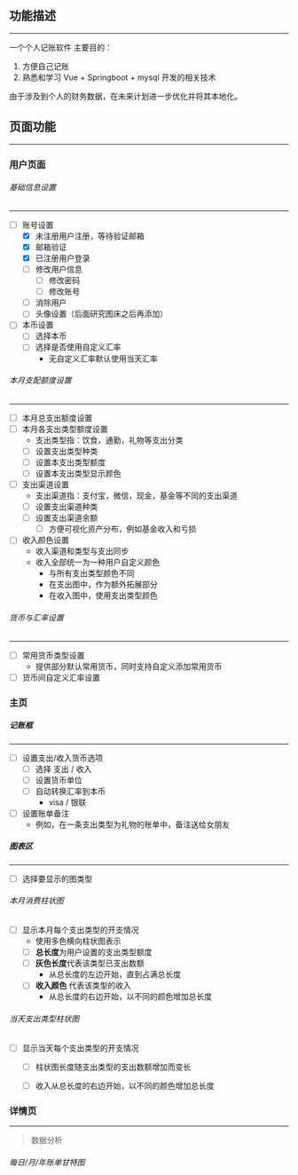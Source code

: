 
## 功能描述
---
一个个人记账软件
主要目的：
1. 方便自己记账
2. 熟悉和学习 Vue + Springboot + mysql 开发的相关技术

由于涉及到个人的财务数据，在未来计划进一步优化并将其本地化。
## 页面功能
---
### 用户页面

###### 基础信息设置
---
- [ ] 账号设置
	- [x] 未注册用户注册，等待验证邮箱
	- [x] 邮箱验证
	- [x] 已注册用户登录
	- [ ] 修改用户信息
		- [ ] 修改密码
		- [ ] 修改账号
	- [ ] 消除用户
	- [ ] 头像设置（后面研究图床之后再添加）
- [ ] 本币设置
	- [ ] 选择本币
	- [ ] 选择是否使用自定义汇率
		- 无自定义汇率默认使用当天汇率

###### 本月支配额度设置
---
- [ ] 本月总支出额度设置
- [ ] 本月各支出类型额度设置
	- 支出类型指：饮食，通勤，礼物等支出分类
	- [ ] 设置支出类型种类
	- [ ] 设置本支出类型额度
	- [ ] 设置本支出类型显示颜色
- [ ] 支出渠道设置
	- 支出渠道指：支付宝，微信，现金，基金等不同的支出渠道
	- [ ] 设置支出渠道种类
	- [ ] 设置支出渠道余额
		- [ ] 方便可视化资产分布，例如基金收入和亏损
- [ ] 收入颜色设置
	- 收入渠道和类型与支出同步
	- 收入全部统一为一种用户自定义颜色
		- 与所有支出类型颜色不同
		- 在支出图中，作为额外拓展部分
		- 在收入图中，使用支出类型颜色

###### 货币与汇率设置
---
- [ ] 常用货币类型设置
	- 提供部分默认常用货币，同时支持自定义添加常用货币
- [ ] 货币间自定义汇率设置

### 主页

##### 记账框
---
- [ ] 设置支出/收入货币选项
	- [ ] 选择 支出 / 收入
	- [ ] 设置货币单位
	- [ ] 自动转换汇率到本币
		- visa / 银联
- [ ] 设置账单备注
	- 例如，在一条支出类型为礼物的账单中，备注送给女朋友

##### 图表区
---
 - [ ]  选择要显示的图类型

###### 本月消费柱状图

- [ ] 显示本月每个支出类型的开支情况
	- 使用多色横向柱状图表示
	- [ ] **总长度**为用户设置的支出类型额度
	- [ ] **灰色长度**代表该类型已支出数额
		- 从总长度的左边开始，直到占满总长度
	- [ ] **收入颜色** 代表该类型的收入
		- 从总长度的右边开始，以不同的颜色增加总长度

###### 当天支出类型柱状图

- [ ] 显示当天每个支出类型的开支情况
	- [ ] 柱状图长度随支出类型的支出数额增加而变长
	- [ ] 收入从总长度的右边开始，以不同的颜色增加总长度


### 详情页
---
>数据分析

###### 每日/月/年账单甘特图